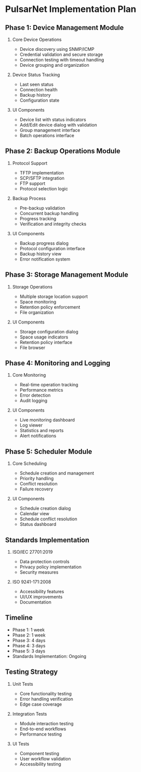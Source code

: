 # PulsarNet Implementation Plan

## Phase 1: Device Management Module
1. Core Device Operations
   - Device discovery using SNMP/ICMP
   - Credential validation and secure storage
   - Connection testing with timeout handling
   - Device grouping and organization

2. Device Status Tracking
   - Last seen status
   - Connection health
   - Backup history
   - Configuration state

3. UI Components
   - Device list with status indicators
   - Add/Edit device dialog with validation
   - Group management interface
   - Batch operations interface

## Phase 2: Backup Operations Module
1. Protocol Support
   - TFTP implementation
   - SCP/SFTP integration
   - FTP support
   - Protocol selection logic

2. Backup Process
   - Pre-backup validation
   - Concurrent backup handling
   - Progress tracking
   - Verification and integrity checks

3. UI Components
   - Backup progress dialog
   - Protocol configuration interface
   - Backup history view
   - Error notification system

## Phase 3: Storage Management Module
1. Storage Operations
   - Multiple storage location support
   - Space monitoring
   - Retention policy enforcement
   - File organization

2. UI Components
   - Storage configuration dialog
   - Space usage indicators
   - Retention policy interface
   - File browser

## Phase 4: Monitoring and Logging
1. Core Monitoring
   - Real-time operation tracking
   - Performance metrics
   - Error detection
   - Audit logging

2. UI Components
   - Live monitoring dashboard
   - Log viewer
   - Statistics and reports
   - Alert notifications

## Phase 5: Scheduler Module
1. Core Scheduling
   - Schedule creation and management
   - Priority handling
   - Conflict resolution
   - Failure recovery

2. UI Components
   - Schedule creation dialog
   - Calendar view
   - Schedule conflict resolution
   - Status dashboard

## Standards Implementation
1. ISO/IEC 27701:2019
   - Data protection controls
   - Privacy policy implementation
   - Security measures

2. ISO 9241-171:2008
   - Accessibility features
   - UI/UX improvements
   - Documentation

## Timeline
- Phase 1: 1 week
- Phase 2: 1 week
- Phase 3: 4 days
- Phase 4: 3 days
- Phase 5: 3 days
- Standards Implementation: Ongoing

## Testing Strategy
1. Unit Tests
   - Core functionality testing
   - Error handling verification
   - Edge case coverage

2. Integration Tests
   - Module interaction testing
   - End-to-end workflows
   - Performance testing

3. UI Tests
   - Component testing
   - User workflow validation
   - Accessibility testing
